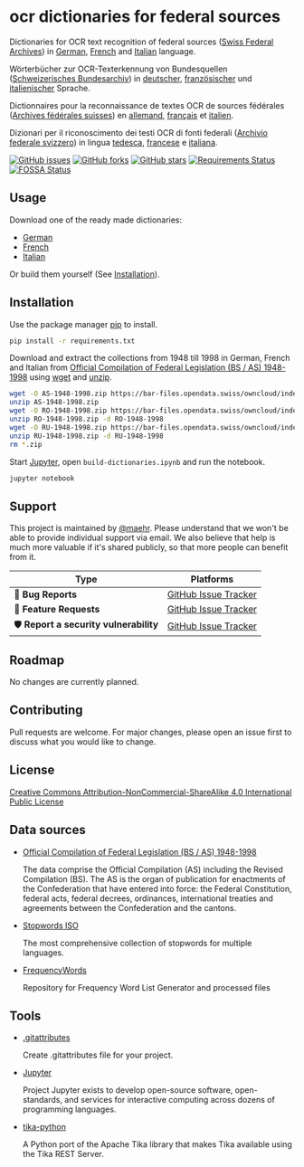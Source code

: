# ocr dictionaries for federal sources

Dictionaries for OCR text recognition of federal sources ([Swiss Federal Archives](https://www.bar.admin.ch)) in [German](https://raw.githubusercontent.com/maehr/ocr-dictionaries-for-federal-sources/master/de_federal_dic.txt), [French](https://raw.githubusercontent.com/maehr/ocr-dictionaries-for-federal-sources/master/fr_federal_dic.txt) and [Italian](https://raw.githubusercontent.com/maehr/ocr-dictionaries-for-federal-sources/master/it_federal_dic.txt) language.

Wörterbücher zur OCR-Texterkennung von Bundesquellen ([Schweizerisches Bundesarchiv](https://www.bar.admin.ch)) in [deutscher](https://raw.githubusercontent.com/maehr/ocr-dictionaries-for-federal-sources/master/de_federal_dic.txt), [französischer](https://raw.githubusercontent.com/maehr/ocr-dictionaries-for-federal-sources/master/fr_federal_dic.txt) und [italienischer](https://raw.githubusercontent.com/maehr/ocr-dictionaries-for-federal-sources/master/it_federal_dic.txt) Sprache.

Dictionnaires pour la reconnaissance de textes OCR de sources fédérales ([Archives fédérales suisses](https://www.bar.admin.ch)) en [allemand](https://raw.githubusercontent.com/maehr/ocr-dictionaries-for-federal-sources/master/de_federal_dic.txt), [français](https://raw.githubusercontent.com/maehr/ocr-dictionaries-for-federal-sources/master/fr_federal_dic.txt) et [italien](https://raw.githubusercontent.com/maehr/ocr-dictionaries-for-federal-sources/master/it_federal_dic.txt).

Dizionari per il riconoscimento dei testi OCR di fonti federali ([Archivio federale svizzero](https://www.bar.admin.ch)) in lingua [tedesca](https://raw.githubusercontent.com/maehr/ocr-dictionaries-for-federal-sources/master/de_federal_dic.txt), [francese](https://raw.githubusercontent.com/maehr/ocr-dictionaries-for-federal-sources/master/fr_federal_dic.txt) e [italiana](https://raw.githubusercontent.com/maehr/ocr-dictionaries-for-federal-sources/master/it_federal_dic.txt).

[![GitHub issues](https://img.shields.io/github/issues/maehr/ocr-dictionaries-for-federal-sources)](https://github.com/maehr/ocr-dictionaries-for-federal-sources/issues)
[![GitHub forks](https://img.shields.io/github/forks/maehr/ocr-dictionaries-for-federal-sources)](https://github.com/maehr/ocr-dictionaries-for-federal-sources/network)
[![GitHub stars](https://img.shields.io/github/stars/maehr/ocr-dictionaries-for-federal-sources)](https://github.com/maehr/ocr-dictionaries-for-federal-sources/stargazers)
[![Requirements Status](https://requires.io/github/maehr/ocr-dictionaries-for-federal-sources/requirements.svg?branch=master)](https://requires.io/github/maehr/ocr-dictionaries-for-federal-sources/requirements/?branch=master)
[![FOSSA Status](https://app.fossa.com/api/projects/git%2Bgithub.com%2Fmaehr%2Focr-dictionaries-for-federal-sources.svg?type=shield)](https://app.fossa.com/projects/git%2Bgithub.com%2Fmaehr%2Focr-dictionaries-for-federal-sources?ref=badge_shield)

## Usage

Download one of the ready made dictionaries:

* [German](https://raw.githubusercontent.com/maehr/ocr-dictionaries-for-federal-sources/master/de_federal_dic.txt)
* [French](https://raw.githubusercontent.com/maehr/ocr-dictionaries-for-federal-sources/master/fr_federal_dic.txt)
* [Italian](https://raw.githubusercontent.com/maehr/ocr-dictionaries-for-federal-sources/master/it_federal_dic.txt)

Or build them yourself (See [Installation](https://github.com/maehr/ocr-dictionaries-for-federal-sources#installation)).

## Installation

Use the package manager [pip](https://pip.pypa.io/en/stable/) to install.

```bash
pip install -r requirements.txt
```

Download and extract the collections from 1948 till 1998 in German, French and Italian from [Official Compilation of Federal Legislation (BS / AS) 1948-1998](https://opendata.swiss/en/dataset/official-compilation-of-federal-legislation-bs-as-1947-1998) using [wget](https://www.gnu.org/software/wget/) and [unzip](https://linux.die.net/man/1/unzip).

```bash
wget -O AS-1948-1998.zip https://bar-files.opendata.swiss/owncloud/index.php/s/9CqLuW1DSpA6IYU
unzip AS-1948-1998.zip
wget -O RO-1948-1998.zip https://bar-files.opendata.swiss/owncloud/index.php/s/CyQCy4KjfaCVqNe
unzip RO-1948-1998.zip -d RO-1948-1998
wget -O RU-1948-1998.zip https://bar-files.opendata.swiss/owncloud/index.php/s/zZNblAXVxGELpaj
unzip RU-1948-1998.zip -d RU-1948-1998
rm *.zip
```

Start [Jupyter](https://jupyter.org), open `build-dictionaries.ipynb` and run the notebook.

```bash
jupyter notebook
```

## Support

This project is maintained by [@maehr](https://github.com/maehr). Please understand that we won't be able to provide individual support via email. We also believe that help is much more valuable if it's shared publicly, so that more people can benefit from it.

| Type                   | Platforms                                                    |
| ---------------------- | ------------------------------------------------------------ |
| 🚨 **Bug Reports**      | [GitHub Issue Tracker](https://github.com/maehr/ocr-dictionaries-for-federal-sources/issues) |
| 🎁 **Feature Requests** | [GitHub Issue Tracker](https://github.com/maehr/ocr-dictionaries-for-federal-sources/issues) |
| 🛡 **Report a security vulnerability**      | [GitHub Issue Tracker](https://github.com/maehr/ocr-dictionaries-for-federal-sources/issues) |

## Roadmap

No changes are currently planned.

## Contributing

Pull requests are welcome. For major changes, please open an issue first to discuss what you would like to change.

## License

[Creative Commons Attribution-NonCommercial-ShareAlike 4.0 International Public License](http://creativecommons.org/licenses/by-nc-sa/4.0/)

## Data sources

* [Official Compilation of Federal Legislation (BS / AS) 1948-1998](https://opendata.swiss/en/dataset/official-compilation-of-federal-legislation-bs-as-1947-1998)

  The data comprise the Official Compilation (AS) including the Revised Compilation (BS). The AS is the organ of publication for enactments of the Confederation that have entered into force: the Federal Constitution, federal acts, federal decrees, ordinances, international treaties and agreements between the Confederation and the cantons.

* [Stopwords ISO](https://github.com/stopwords-iso/stopwords-iso)

  The most comprehensive collection of stopwords for multiple languages.

* [FrequencyWords](https://github.com/hermitdave/FrequencyWords)

  Repository for Frequency Word List Generator and processed files

## Tools

* [.gitattributes](https://gitattributes.io)

  Create .gitattributes file for your project.

* [Jupyter](https://jupyter.org/)

  Project Jupyter exists to develop open-source software, open-standards, and services for interactive computing across dozens of programming languages.
* [tika-python](https://github.com/chrismattmann/tika-python)

  A Python port of the Apache Tika library that makes Tika available using the Tika REST Server.
